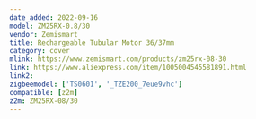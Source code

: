 ```yaml
---
date_added: 2022-09-16
model: ZM25RX-0.8/30
vendor: Zemismart
title: Rechargeable Tubular Motor 36/37mm
category: cover
mlink: https://www.zemismart.com/products/zm25rx-08-30
link: https://www.aliexpress.com/item/1005004545581891.html
link2: 
zigbeemodel: ['TS0601', '_TZE200_7eue9vhc']
compatible: [z2m]
z2m: ZM25RX-08/30
---
```

